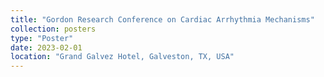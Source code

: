 ```yaml
---
title: "Gordon Research Conference on Cardiac Arrhythmia Mechanisms"
collection: posters
type: "Poster"
date: 2023-02-01
location: "Grand Galvez Hotel, Galveston, TX, USA"
---
```

